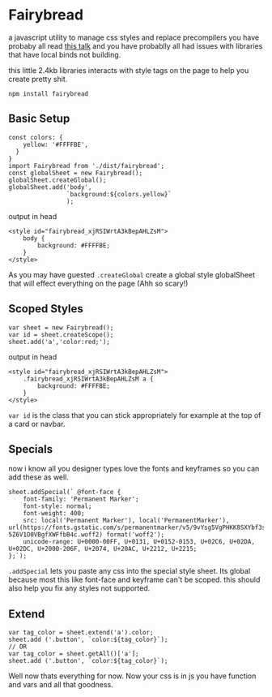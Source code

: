# Fairybread
a javascript utility to manage css styles and replace precompilers
you have probaby all read [this talk](https://speakerdeck.com/vjeux/react-css-in-js) and you have probablly all had issues with libraries that have local binds not building.

this little 2.4kb libraries interacts with style tags on the page to help you create pretty shit.

`npm install fairybread`

## Basic Setup
```
const colors: {
    yellow: '#FFFFBE',
  }
}
import Fairybread from './dist/fairybread';
const globalSheet = new Fairybread();
globalSheet.createGlobal();
globalSheet.add('body',
                `background:${colors.yellow}`
                );
```

output in head
```
<style id="fairybread_xjRSIWrtA3kBepAHLZsM">
    body {
        background: #FFFFBE;
    }
</style>
```
As you may have guested `.createGlobal` create a global style globalSheet that will effect everything on the page (Ahh so scary!)

## Scoped Styles
```
var sheet = new Fairybread();
var id = sheet.createScope();
sheet.add('a','color:red;'); 
```
output in head
```
<style id="fairybread_xjRSIWrtA3kBepAHLZsM">
    .fairybread_xjRSIWrtA3kBepAHLZsM a {
        background: #FFFFBE;
    }
</style>
```
`var id` is the class that you can stick appropriately for example at the top of a card or navbar.

## Specials
now i know all you designer types love the fonts and keyframes so you can add these as well.
```
sheet.addSpecial(` @font-face {
    font-family: 'Permanent Marker';
    font-style: normal;
    font-weight: 400;
    src: local('Permanent Marker'), local('PermanentMarker'), url(https://fonts.gstatic.com/s/permanentmarker/v5/9vYsg5VgPHKK8SXYbf3sMio-5Z6V1O0VBgfXWFfbB4c.woff2) format('woff2');
    unicode-range: U+0000-00FF, U+0131, U+0152-0153, U+02C6, U+02DA, U+02DC, U+2000-206F, U+2074, U+20AC, U+2212, U+2215;
};`);
```
`.addSpecial` lets you paste any css into the special style sheet.
Its global because most this like font-face and keyframe can't be scoped. this should also help you fix any styles not supported.

## Extend
```
var tag_color = sheet.extend('a').color;
sheet.add ('.button', `color:${tag_color}`);
// OR 
var tag_color = sheet.getAll()['a'];
sheet.add ('.button', `color:${tag_color}`);
```

Well now thats everything for now. Now your css is in js you have function and vars and all that goodness.